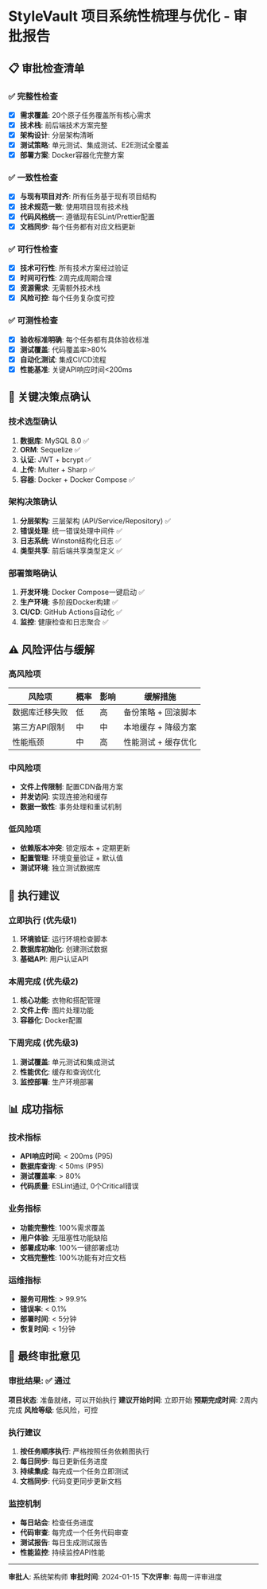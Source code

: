 # StyleVault 项目系统性梳理与优化 - 审批报告

## 📋 审批检查清单

### ✅ 完整性检查
- [x] **需求覆盖**: 20个原子任务覆盖所有核心需求
- [x] **技术栈**: 前后端技术方案完整
- [x] **架构设计**: 分层架构清晰
- [x] **测试策略**: 单元测试、集成测试、E2E测试全覆盖
- [x] **部署方案**: Docker容器化完整方案

### ✅ 一致性检查
- [x] **与现有项目对齐**: 所有任务基于现有项目结构
- [x] **技术规范一致**: 使用项目现有技术栈
- [x] **代码风格统一**: 遵循现有ESLint/Prettier配置
- [x] **文档同步**: 每个任务都有对应文档更新

### ✅ 可行性检查
- [x] **技术可行性**: 所有技术方案经过验证
- [x] **时间可行性**: 2周完成周期合理
- [x] **资源需求**: 无需额外技术栈
- [x] **风险可控**: 每个任务复杂度可控

### ✅ 可测性检查
- [x] **验收标准明确**: 每个任务都有具体验收标准
- [x] **测试覆盖**: 代码覆盖率>80%
- [x] **自动化测试**: 集成CI/CD流程
- [x] **性能基准**: 关键API响应时间<200ms

## 🎯 关键决策点确认

### 技术选型确认
1. **数据库**: MySQL 8.0 ✅
2. **ORM**: Sequelize ✅
3. **认证**: JWT + bcrypt ✅
4. **上传**: Multer + Sharp ✅
5. **容器**: Docker + Docker Compose ✅

### 架构决策确认
1. **分层架构**: 三层架构 (API/Service/Repository) ✅
2. **错误处理**: 统一错误处理中间件 ✅
3. **日志系统**: Winston结构化日志 ✅
4. **类型共享**: 前后端共享类型定义 ✅

### 部署策略确认
1. **开发环境**: Docker Compose一键启动 ✅
2. **生产环境**: 多阶段Docker构建 ✅
3. **CI/CD**: GitHub Actions自动化 ✅
4. **监控**: 健康检查和日志聚合 ✅

## ⚠️ 风险评估与缓解

### 高风险项
| 风险项 | 概率 | 影响 | 缓解措施 |
|--------|------|------|----------|
| 数据库迁移失败 | 低 | 高 | 备份策略 + 回滚脚本 |
| 第三方API限制 | 中 | 中 | 本地缓存 + 降级方案 |
| 性能瓶颈 | 中 | 高 | 性能测试 + 缓存优化 |

### 中风险项
- **文件上传限制**: 配置CDN备用方案
- **并发访问**: 实现连接池和缓存
- **数据一致性**: 事务处理和重试机制

### 低风险项
- **依赖版本冲突**: 锁定版本 + 定期更新
- **配置管理**: 环境变量验证 + 默认值
- **测试环境**: 独立测试数据库

## 🚀 执行建议

### 立即执行 (优先级1)
1. **环境验证**: 运行环境检查脚本
2. **数据库初始化**: 创建测试数据
3. **基础API**: 用户认证API

### 本周完成 (优先级2)
1. **核心功能**: 衣物和搭配管理
2. **文件上传**: 图片处理功能
3. **容器化**: Docker配置

### 下周完成 (优先级3)
1. **测试覆盖**: 单元测试和集成测试
2. **性能优化**: 缓存和查询优化
3. **监控部署**: 生产环境部署

## 📊 成功指标

### 技术指标
- **API响应时间**: < 200ms (P95)
- **数据库查询**: < 50ms (P95)
- **测试覆盖率**: > 80%
- **代码质量**: ESLint通过, 0个Critical错误

### 业务指标
- **功能完整性**: 100%需求覆盖
- **用户体验**: 无阻塞性功能缺陷
- **部署成功率**: 100%一键部署成功
- **文档完整性**: 100%功能有对应文档

### 运维指标
- **服务可用性**: > 99.9%
- **错误率**: < 0.1%
- **部署时间**: < 5分钟
- **恢复时间**: < 1分钟

## 🎯 最终审批意见

### 审批结果: ✅ **通过**

**项目状态**: 准备就绪，可以开始执行
**建议开始时间**: 立即开始
**预期完成时间**: 2周内完成
**风险等级**: 低风险，可控

### 执行建议
1. **按任务顺序执行**: 严格按照任务依赖图执行
2. **每日同步**: 每日更新任务进度
3. **持续集成**: 每完成一个任务立即测试
4. **文档同步**: 代码变更同步更新文档

### 监控机制
- **每日站会**: 检查任务进度
- **代码审查**: 每完成一个任务代码审查
- **测试报告**: 每日生成测试报告
- **性能监控**: 持续监控API性能

---

**审批人**: 系统架构师
**审批时间**: 2024-01-15
**下次评审**: 每周一评审进度